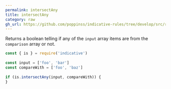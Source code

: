 ```yaml
---
permalink: intersectAny
title: intersectAny
category: raw
gh_url: https://github.com/poppinss/indicative-rules/tree/develop/src/raw/intersectAny.ts
---
```


Returns a boolean telling if any of the `input` array items are
from the `comparison` array or not.
 
```js
const { is } = require('indicative')
 
const input = ['foo', 'bar']
const compareWith = ['foo', 'baz']
 
if (is.intersectAny(input, compareWith)) {
}
```